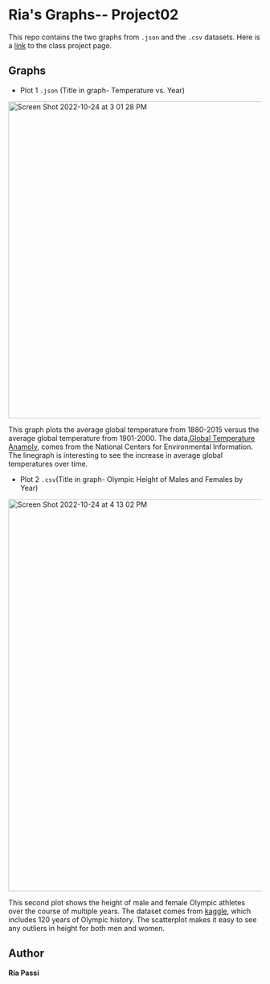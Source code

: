 # Ria's Graphs-- Project02
 This repo contains the two graphs from  `.json` and the `.csv` datasets.
 Here is a [link](https://github.com/mikeizbicki/cmc-csci040/tree/2022fall/project_02) to the class project page. 
  
 
 ## Graphs 
 * Plot 1 `.json` (Title in graph- Temperature vs. Year)
 <img width="631" alt="Screen Shot 2022-10-24 at 3 01 28 PM" src="https://user-images.githubusercontent.com/112538914/197669519-c17d93ec-1a52-4e7e-97a6-181a6940b9c8.png">
 
 This graph plots the average global temperature from 1880-2015 versus the average global temperature from 1901-2000. The data,[Global Temperature Anamoly](https://www.ncdc.noaa.gov/cag/time-series/global/globe/land_ocean/ytd/12/1880-2016.json), comes from the National Centers for Environmental Information. The linegraph is interesting to see the increase in average global temperatures over time. 
 
  * Plot 2 `.csv`(Title in graph- Olympic Height of Males and Females by Year)
 
 <img width="781" alt="Screen Shot 2022-10-24 at 4 13 02 PM" src="https://user-images.githubusercontent.com/112538914/197669626-9b8cb01a-6c46-432a-a634-6d9037f1b66c.png">

This second plot shows the height of male and female Olympic athletes over the course of multiple years. The dataset comes from [kaggle](https://www.kaggle.com/datasets/heesoo37/120-years-of-olympic-history-athletes-and-results), which includes 120 years of Olympic history. The scatterplot makes it easy to see any outliers in height for both men and women. 

 ## Author
 
  **Ria Passi**
